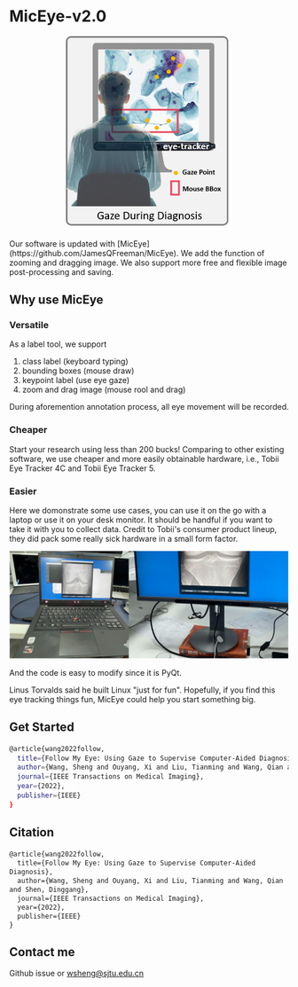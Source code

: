 # MicEye-v2.0

<p align="center">
  <img src="./img/gaze-diagnosis.png" width=300px/>
</p>
Our software is updated with [MicEye](https://github.com/JamesQFreeman/MicEye).
We add the function of zooming and dragging image. We also support more free and flexible image post-processing and saving.

## Why use MicEye

### Versatile
As a label tool, we support 

1. class label (keyboard typing)
2. bounding boxes (mouse draw)
3. keypoint label (use eye gaze)
4. zoom and drag image (mouse rool and drag)
   
During aforemention annotation process, all eye movement will be recorded.

### Cheaper
Start your research using less than 200 bucks! Comparing to other existing software, we use cheaper and more easily obtainable hardware, i.e., Tobii Eye Tracker 4C and Tobii Eye Tracker 5.

### Easier
Here we domonstrate some use cases, you can use it on the go with a laptop or use it on your desk monitor. It should be handful if you want to take it with you to collect data. Credit to Tobii's consumer product lineup, they did pack some really sick hardware in a small form factor.

![](./img/laptop_desktop.png)

And the code is easy to modify since it is PyQt.


Linus Torvalds said he built Linux "just for fun". Hopefully, if you find this eye tracking things fun, MicEye could help you start something big.

## Get Started
``` sh
@article{wang2022follow,
  title={Follow My Eye: Using Gaze to Supervise Computer-Aided Diagnosis},
  author={Wang, Sheng and Ouyang, Xi and Liu, Tianming and Wang, Qian and Shen, Dinggang},
  journal={IEEE Transactions on Medical Imaging},
  year={2022},
  publisher={IEEE}
}
```
## Citation

```
@article{wang2022follow,
  title={Follow My Eye: Using Gaze to Supervise Computer-Aided Diagnosis},
  author={Wang, Sheng and Ouyang, Xi and Liu, Tianming and Wang, Qian and Shen, Dinggang},
  journal={IEEE Transactions on Medical Imaging},
  year={2022},
  publisher={IEEE}
}
```

## Contact me

Github issue or wsheng@sjtu.edu.cn
